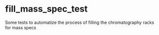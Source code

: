 # fill_mass_spec_test
Some tests to automatize the process of filling the chromatography racks for mass specs
